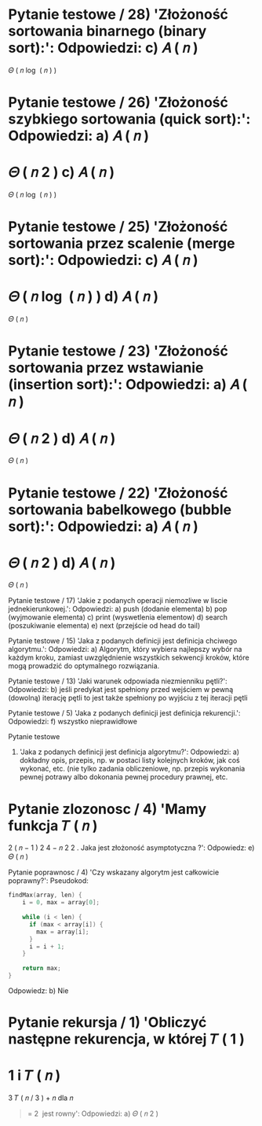 Pytanie testowe 
/ 28) 'Złożoność sortowania binarnego (binary sort):': 
Odpowiedzi: 
        c) 
𝐴
(
𝑛
)
=
𝛩
(
𝑛
log
⁡
(
𝑛
)
)


Pytanie testowe 
/ 26) 'Złożoność szybkiego sortowania (quick sort):': 
Odpowiedzi: 
        a) 
𝐴
(
𝑛
)
=
𝛩
(
𝑛
2
)
c) 
𝐴
(
𝑛
)
=
𝛩
(
𝑛
log
⁡
(
𝑛
)
)


Pytanie testowe 
/ 25) 'Złożoność sortowania przez scalenie (merge sort):': 
Odpowiedzi: 
        c) 
𝐴
(
𝑛
)
=
𝛩
(
𝑛
log
⁡
(
𝑛
)
)
d) 
𝐴
(
𝑛
)
=
𝛩
(
𝑛
)


Pytanie testowe
/ 23) 'Złożoność sortowania przez wstawianie (insertion sort):': 
Odpowiedzi: 
   a) 
𝐴
(
𝑛
)
=
𝛩
(
𝑛
2
)
d) 
𝐴
(
𝑛
)
=
𝛩
(
𝑛
)


Pytanie testowe 
/ 22) 'Złożoność sortowania babelkowego (bubble sort):': 
Odpowiedzi: 
        a) 
𝐴
(
𝑛
)
=
𝛩
(
𝑛
2
)
d) 
𝐴
(
𝑛
)
=
𝛩
(
𝑛
)


Pytanie testowe 
/ 17) 'Jakie z podanych operacji niemozliwe w liscie jednekierunkowej.': 
Odpowiedzi: 
        a) push (dodanie elementa) 
b) pop (wyjmowanie elementa) 
c) print (wyswetlenia elementow) 
d) search (poszukiwanie elementa) 
e) next (przejście od head do tail) 


Pytanie testowe 
/ 15) 'Jaka z podanych definicji jest definicja chciwego algorytmu.': 
Odpowiedzi: 
        a) Algorytm, który wybiera najlepszy wybór na każdym kroku, zamiast uwzględnienie wszystkich sekwencji kroków, które mogą prowadzić do optymalnego rozwiązania. 


Pytanie testowe 
/ 13) 'Jaki warunek odpowiada niezmienniku pętli?': 
Odpowiedzi: 
        b) jeśli predykat jest spełniony przed wejściem w pewną (dowolną) iterację pętli to jest także spełniony po wyjściu z tej iteracji pętli 


Pytanie testowe 
/ 5) 'Jaka z podanych definicji jest definicja rekurencji.': 
Odpowiedzi: 
        f) wszystko nieprawidłowe 


Pytanie testowe 
1) 'Jaka z podanych definicji jest definicja algorytmu?': 
Odpowiedzi: 
        a) dokładny opis, przepis, np. w postaci listy kolejnych kroków, jak coś wykonać, etc. (nie tylko zadania obliczeniowe, np. przepis wykonania pewnej potrawy albo dokonania pewnej procedury prawnej, etc. 


Pytanie zlozonosc 
/ 4) 'Mamy funkcja
𝑇
(
𝑛
)
=
2
(
𝑛
−
1
)
2
4
−
𝑛
2
2
. Jaka jest złożoność asymptotyczna ?': 
Odpowiedz: 
        e) 
𝛩
(
𝑛
)


Pytanie poprawnosc 
/ 4) 'Czy wskazany algorytm jest całkowicie poprawny?': 
Pseudokod: 
```c
findMax(array, len) {
    i = 0, max = array[0];
    
    while (i < len) {
      if (max < array[i]) {
        max = array[i];
      }
      i = i + 1;
    }
    
    return max;
}
```
Odpowiedz: 
        b) Nie 


Pytanie rekursja 
/ 1) 'Obliczyć następne rekurencja, w której
𝑇
(
1
)
=
1
i
𝑇
(
𝑛
)
=
3
𝑇
(
𝑛
/
3
)
+
𝑛
dla
𝑛
>=
2
 jest rowny': 
Odpowiedzi: 
        a) 
𝛩
(
𝑛
2
)

